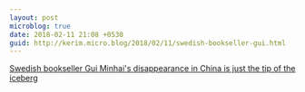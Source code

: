 ```yaml
---
layout: post
microblog: true
date: 2018-02-11 21:08 +0530
guid: http://kerim.micro.blog/2018/02/11/swedish-bookseller-gui.html
---
```

[Swedish bookseller Gui Minhai's disappearance in China is just the tip of the iceberg](https://edition.cnn.com/2018/01/25/opinions/gui-minhai-china-caster-intl/index.html)
